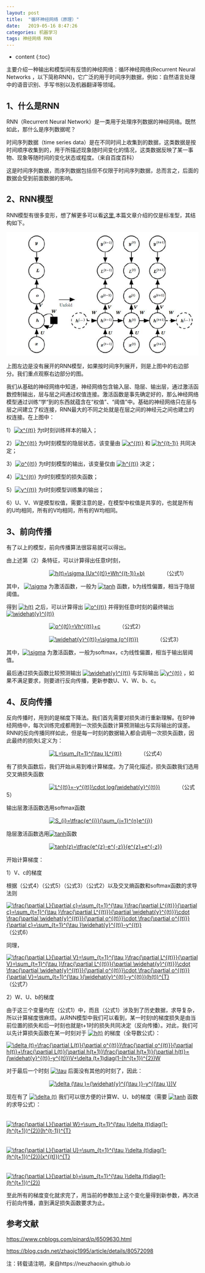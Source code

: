 ```yaml
---
layout: post
title:  "循环神经网络（原理）"
date:   2019-05-16 8:47:26
categories: 机器学习
tags: 神经网络 RNN
---
```


* content
{:toc}

主要介绍一种输出和模型间有反馈的神经网络：循环神经网络(Recurrent Neural Networks ，以下简称RNN)，它广泛的用于时间序列数据，例如：自然语言处理中的语音识别、手写书别以及机器翻译等领域。





## 1、什么是RNN

RNN（Recurrent Neural Network）是一类用于处理序列数据的神经网络。既然如此，那什么是序列数据呢？

时间序列数据（time series data）是在不同时间上收集到的数据，这类数据是按时间顺序收集到的，用于所描述现象随时间变化的情况，这类数据反映了某一事物、现象等随时间的变化状态或程度。（来自百度百科）

这是时间序列数据，而序列数据包括但不仅限于时间序列数据，总而言之，后面的数据会受到前面数据的影响。

## 2、RNN模型

RNN模型有很多变形，想了解更多可以看[这里](https://blog.csdn.net/qq_16234613/article/details/79476763),本篇文章介绍的仅是标准型，其结构如下。

![jpg](https://github.com/neuzhaoxin/neuzhaoxin.github.io/raw/master/_posts/pictures/RNN/RNN模型.jpg)

上图左边是没有展开的RNN模型，如果按时间序列展开，则是上图中的右边部分。我们重点观察右边部分的图。

我们从基础的神经网络中知道，神经网络包含输入层、隐层、输出层，通过激活函数控制输出，层与层之间通过权值连接。激活函数是事先确定好的，那么神经网络模型通过训练“学“到的东西就蕴含在“权值”、“阈值”中。基础的神经网络只在层与层之间建立了权连接，RNN最大的不同之处就是在层之间的神经元之间也建立的权连接。在上图中：

1）<a href="https://www.codecogs.com/eqnedit.php?latex=x^{(t)}" target="_blank"><img src="https://latex.codecogs.com/gif.latex?x^{(t)}" title="x^{(t)}" /></a>
为t时刻训练样本的输入；

2）<a href="https://www.codecogs.com/eqnedit.php?latex=h^{(t)}" target="_blank"><img src="https://latex.codecogs.com/gif.latex?h^{(t)}" title="h^{(t)}" /></a>
为t时刻模型的隐层状态，该变量由
<a href="https://www.codecogs.com/eqnedit.php?latex=x^{(t)}" target="_blank"><img src="https://latex.codecogs.com/gif.latex?x^{(t)}" title="x^{(t)}" /></a>
和
<a href="https://www.codecogs.com/eqnedit.php?latex=h^{(t-1)}" target="_blank"><img src="https://latex.codecogs.com/gif.latex?h^{(t-1)}" title="h^{(t-1)}" /></a>
共同决定；

3）<a href="https://www.codecogs.com/eqnedit.php?latex=o^{(t)}" target="_blank"><img src="https://latex.codecogs.com/gif.latex?o^{(t)}" title="o^{(t)}" /></a>
为t时刻模型的输出，该变量仅由
<a href="https://www.codecogs.com/eqnedit.php?latex=h^{(t)}" target="_blank"><img src="https://latex.codecogs.com/gif.latex?h^{(t)}" title="h^{(t)}" /></a>
决定；

4）<a href="https://www.codecogs.com/eqnedit.php?latex=L^{(t)}" target="_blank"><img src="https://latex.codecogs.com/gif.latex?L^{(t)}" title="L^{(t)}" /></a>
为t时刻模型的损失函数；

5）<a href="https://www.codecogs.com/eqnedit.php?latex=y^{(t)}" target="_blank"><img src="https://latex.codecogs.com/gif.latex?y^{(t)}" title="y^{(t)}" /></a>
为t时刻模型训练集的输出；

6）U、V、W是模型权值，需要注意的是，在模型中权值是共享的，也就是所有的U均相同，所有的V均相同，所有的W均相同。

## 3、前向传播

有了以上的模型，前向传播算法很容易就可以得出。

由上述第（2）条特征，可以计算得出任意t时刻，

　　　　　　　　<a href="https://www.codecogs.com/eqnedit.php?latex=h(t)=\sigma&space;(Ux^{(t)}&plus;Wh^{(t-1)}&plus;b)" target="_blank"><img src="https://latex.codecogs.com/gif.latex?h(t)=\sigma&space;(Ux^{(t)}&plus;Wh^{(t-1)}&plus;b)" title="h(t)=\sigma (Ux^{(t)}+Wh^{(t-1)}+b)" /></a>　　　　（公式1）

其中，
<a href="https://www.codecogs.com/eqnedit.php?latex=\sigma" target="_blank"><img src="https://latex.codecogs.com/gif.latex?\sigma" title="\sigma" /></a>
为激活函数，一般为
<a href="https://www.codecogs.com/eqnedit.php?latex=tanh" target="_blank"><img src="https://latex.codecogs.com/gif.latex?tanh" title="tanh" /></a>
函数，b为线性偏置，相当于隐层阈值。

得到
<a href="https://www.codecogs.com/eqnedit.php?latex=h(t)" target="_blank"><img src="https://latex.codecogs.com/gif.latex?h(t)" title="h(t)" /></a>
之后，可以计算得出
<a href="https://www.codecogs.com/eqnedit.php?latex=o^{(t)}" target="_blank"><img src="https://latex.codecogs.com/gif.latex?o^{(t)}" title="o^{(t)}" /></a>
并得到任意t时刻的最终输出
<a href="https://www.codecogs.com/eqnedit.php?latex=\widehat{y}^{(t)}" target="_blank"><img src="https://latex.codecogs.com/gif.latex?\widehat{y}^{(t)}" title="\widehat{y}^{(t)}" /></a>


　　　　　　　　<a href="https://www.codecogs.com/eqnedit.php?latex=o^{(t)}=Vh^{(t)}&plus;c" target="_blank"><img src="https://latex.codecogs.com/gif.latex?o^{(t)}=Vh^{(t)}&plus;c" title="o^{(t)}=Vh^{(t)}+c" /></a>　　　　（公式2）

　　　　　　　　<a href="https://www.codecogs.com/eqnedit.php?latex=\widehat{y}^{(t)}=\sigma&space;(o^{(t)})" target="_blank"><img src="https://latex.codecogs.com/gif.latex?\widehat{y}^{(t)}=\sigma&space;(o^{(t)})" title="\widehat{y}^{(t)}=\sigma (o^{(t)})" /></a>　　　　（公式3）

其中，<a href="https://www.codecogs.com/eqnedit.php?latex=\sigma" target="_blank"><img src="https://latex.codecogs.com/gif.latex?\sigma" title="\sigma" /></a>
为激活函数，一般为softmax，c为线性偏置，相当于输出层阈值。

最后通过损失函数比较预测输出
<a href="https://www.codecogs.com/eqnedit.php?latex=\widehat{y}^{(t)}" target="_blank"><img src="https://latex.codecogs.com/gif.latex?\widehat{y}^{(t)}" title="\widehat{y}^{(t)}" /></a>
与实际输出
<a href="https://www.codecogs.com/eqnedit.php?latex=y^{(t)}" target="_blank"><img src="https://latex.codecogs.com/gif.latex?y^{(t)}" title="y^{(t)}" /></a>
，如果不满足要求，则要进行反向传播，更新参数U、V、W、b、c。

## 4、反向传播

反向传播时，用到的是梯度下降法。我们首先需要对损失进行重新理解。在BP神经网络中，每次训练完成都用到一次损失函数计算预测输出与实际输出的误差。RNN的反向传播同样如此，但是每一时刻的数据输入都会调用一次损失函数，因此最终的损失L定义为：

　　　　　　　　<a href="https://www.codecogs.com/eqnedit.php?latex=L=\sum_{t=1}^{\tau&space;}L^{(t)}" target="_blank"><img src="https://latex.codecogs.com/gif.latex?L=\sum_{t=1}^{\tau&space;}L^{(t)}" title="L=\sum_{t=1}^{\tau }L^{(t)}" /></a>　　　　（公式4）

有了损失函数后，我们开始从易到难计算梯度。为了简化描述，损失函数我们选用交叉熵损失函数

　　　　　　　　<a href="https://www.codecogs.com/eqnedit.php?latex=L^{(t)}=-y^{(t)}\cdot&space;log(\widehat{y}^{(t)})" target="_blank"><img src="https://latex.codecogs.com/gif.latex?L^{(t)}=-y^{(t)}\cdot&space;log(\widehat{y}^{(t)})" title="L^{(t)}=-y^{(t)}\cdot log(\widehat{y}^{(t)})" /></a>　　　　（公式5）

输出层激活函数选用softmax函数

　　　　　　　　<a href="https://www.codecogs.com/eqnedit.php?latex=S_{i}=\tfrac{e^{i}}{\sum_{j=1}^{n}e^{j}}" target="_blank"><img src="https://latex.codecogs.com/gif.latex?S_{i}=\tfrac{e^{i}}{\sum_{j=1}^{n}e^{j}}" title="S_{i}=\tfrac{e^{i}}{\sum_{j=1}^{n}e^{j}}" /></a>

隐层激活函数选用<a href="https://www.codecogs.com/eqnedit.php?latex=tanh" target="_blank"><img src="https://latex.codecogs.com/gif.latex?tanh" title="tanh" /></a>函数

　　　　　　　　<a href="https://www.codecogs.com/eqnedit.php?latex=tanh(z)=\tfrac{e^{z}-e^{-z}}{e^{z}&plus;e^{-z}}" target="_blank"><img src="https://latex.codecogs.com/gif.latex?tanh(z)=\tfrac{e^{z}-e^{-z}}{e^{z}&plus;e^{-z}}" title="tanh(z)=\tfrac{e^{z}-e^{-z}}{e^{z}+e^{-z}}" /></a>

开始计算梯度：

1）V、c的梯度

根据（公式4）（公式5）（公式3）（公式2）以及交叉熵函数和softmax函数的求导法则

<a href="https://www.codecogs.com/eqnedit.php?latex=\frac{\partial&space;L}{\partial&space;c}=\sum_{t=1}^{\tau&space;}\frac{\partial&space;L^{(t)}}{\partial&space;c}=\sum_{t=1}^{\tau&space;}\frac{\partial&space;L^{(t)}}{\partial&space;\widehat{y}^{(t)}}\cdot&space;\frac{\partial&space;\widehat{y}^{(t)}}{\partial&space;o^{(t)}}\cdot&space;\frac{\partial&space;o^{(t)}}{\partial&space;c}=\sum_{t=1}^{\tau&space;}\widehat{y}^{(t)}-y^{(t)}" target="_blank"><img src="https://latex.codecogs.com/gif.latex?\frac{\partial&space;L}{\partial&space;c}=\sum_{t=1}^{\tau&space;}\frac{\partial&space;L^{(t)}}{\partial&space;c}=\sum_{t=1}^{\tau&space;}\frac{\partial&space;L^{(t)}}{\partial&space;\widehat{y}^{(t)}}\cdot&space;\frac{\partial&space;\widehat{y}^{(t)}}{\partial&space;o^{(t)}}\cdot&space;\frac{\partial&space;o^{(t)}}{\partial&space;c}=\sum_{t=1}^{\tau&space;}\widehat{y}^{(t)}-y^{(t)}" title="\frac{\partial L}{\partial c}=\sum_{t=1}^{\tau }\frac{\partial L^{(t)}}{\partial c}=\sum_{t=1}^{\tau }\frac{\partial L^{(t)}}{\partial \widehat{y}^{(t)}}\cdot \frac{\partial \widehat{y}^{(t)}}{\partial o^{(t)}}\cdot \frac{\partial o^{(t)}}{\partial c}=\sum_{t=1}^{\tau }\widehat{y}^{(t)}-y^{(t)}" /></a>（公式6）

同理，

<a href="https://www.codecogs.com/eqnedit.php?latex=\frac{\partial&space;L}{\partial&space;V}=\sum_{t=1}^{\tau&space;}\frac{\partial&space;L^{(t)}}{\partial&space;V}=\sum_{t=1}^{\tau&space;}\frac{\partial&space;L^{(t)}}{\partial&space;\widehat{y}^{(t)}}\cdot&space;\frac{\partial&space;\widehat{y}^{(t)}}{\partial&space;o^{(t)}}\cdot&space;\frac{\partial&space;o^{(t)}}{\partial&space;V}=\sum_{t=1}^{\tau&space;}(\widehat{y}^{(t)}-y^{(t)})(h(t))^{T}" target="_blank"><img src="https://latex.codecogs.com/gif.latex?\frac{\partial&space;L}{\partial&space;V}=\sum_{t=1}^{\tau&space;}\frac{\partial&space;L^{(t)}}{\partial&space;V}=\sum_{t=1}^{\tau&space;}\frac{\partial&space;L^{(t)}}{\partial&space;\widehat{y}^{(t)}}\cdot&space;\frac{\partial&space;\widehat{y}^{(t)}}{\partial&space;o^{(t)}}\cdot&space;\frac{\partial&space;o^{(t)}}{\partial&space;V}=\sum_{t=1}^{\tau&space;}(\widehat{y}^{(t)}-y^{(t)})(h(t))^{T}" title="\frac{\partial L}{\partial V}=\sum_{t=1}^{\tau }\frac{\partial L^{(t)}}{\partial V}=\sum_{t=1}^{\tau }\frac{\partial L^{(t)}}{\partial \widehat{y}^{(t)}}\cdot \frac{\partial \widehat{y}^{(t)}}{\partial o^{(t)}}\cdot \frac{\partial o^{(t)}}{\partial V}=\sum_{t=1}^{\tau }(\widehat{y}^{(t)}-y^{(t)})(h(t))^{T}" /></a>（公式7）

2）W、U、b的梯度

由于这三个变量均在（公式1）中，而且（公式1）涉及到了历史数据，求导复杂，所以计算梯度很麻烦。从RNN模型中我们可以看到，某一时刻t的梯度损失是由当前位置的损失和后一时刻也就是t+1时的损失共同决定（反向传播）。对此，我们可以先计算损失函数在某一时刻对于
<a href="https://www.codecogs.com/eqnedit.php?latex=h(t)" target="_blank"><img src="https://latex.codecogs.com/gif.latex?h(t)" title="h(t)" /></a>
的梯度（全导数公式）：

<a href="https://www.codecogs.com/eqnedit.php?latex=\delta&space;(t)=\frac{\partial&space;L(t)}{\partial&space;o^{(t)}}\frac{\partial&space;o^{(t)}}{\partial&space;h(t)}&plus;\frac{\partial&space;L(t)}{\partial&space;h(t&plus;1)}\frac{\partial&space;h(t&plus;1)}{\partial&space;h(t)}=(\widehat{y}^{(t)}-y^{(t)})V&plus;\delta&space;(t&plus;1)diag(1-(h^{t&plus;1})^{2})W" target="_blank"><img src="https://latex.codecogs.com/gif.latex?\delta&space;(t)=\frac{\partial&space;L(t)}{\partial&space;o^{(t)}}\frac{\partial&space;o^{(t)}}{\partial&space;h(t)}&plus;\frac{\partial&space;L(t)}{\partial&space;h(t&plus;1)}\frac{\partial&space;h(t&plus;1)}{\partial&space;h(t)}=(\widehat{y}^{(t)}-y^{(t)})V&plus;\delta&space;(t&plus;1)diag(1-(h^{t&plus;1})^{2})W" title="\delta (t)=\frac{\partial L(t)}{\partial o^{(t)}}\frac{\partial o^{(t)}}{\partial h(t)}+\frac{\partial L(t)}{\partial h(t+1)}\frac{\partial h(t+1)}{\partial h(t)}=(\widehat{y}^{(t)}-y^{(t)})V+\delta (t+1)diag(1-(h^{t+1})^{2})W" /></a>

对于最后一个时刻
<a href="https://www.codecogs.com/eqnedit.php?latex=\tau" target="_blank"><img src="https://latex.codecogs.com/gif.latex?\tau" title="\tau" /></a>
后面没有其他的时刻了，因此：

　　　　　　　　<a href="https://www.codecogs.com/eqnedit.php?latex=\delta&space;(\tau&space;)=(\widehat{y}^{(\tau&space;)}-y^{(\tau&space;)})V" target="_blank"><img src="https://latex.codecogs.com/gif.latex?\delta&space;(\tau&space;)=(\widehat{y}^{(\tau&space;)}-y^{(\tau&space;)})V" title="\delta (\tau )=(\widehat{y}^{(\tau )}-y^{(\tau )})V" /></a>

现在有了
<a href="https://www.codecogs.com/eqnedit.php?latex=\delta&space;(t)" target="_blank"><img src="https://latex.codecogs.com/gif.latex?\delta&space;(t)" title="\delta (t)" /></a>
我们可以很方便的计算W、U、b的梯度（需要
<a href="https://www.codecogs.com/eqnedit.php?latex=tanh" target="_blank"><img src="https://latex.codecogs.com/gif.latex?tanh" title="tanh" /></a>
函数的求导公式）：

　　　　　　　　<a href="https://www.codecogs.com/eqnedit.php?latex=\frac{\partial&space;L}{\partial&space;W}=\sum_{t=1}^{\tau&space;}\delta&space;(t)diag(1-(h^{t&plus;1})^{2})(h^{t-1})^{T}" target="_blank"><img src="https://latex.codecogs.com/gif.latex?\frac{\partial&space;L}{\partial&space;W}=\sum_{t=1}^{\tau&space;}\delta&space;(t)diag(1-(h^{t&plus;1})^{2})(h^{t-1})^{T}" title="\frac{\partial L}{\partial W}=\sum_{t=1}^{\tau }\delta (t)diag(1-(h^{t+1})^{2})(h^{t-1})^{T}" /></a>

　　　　　　　　<a href="https://www.codecogs.com/eqnedit.php?latex=\frac{\partial&space;L}{\partial&space;U}=\sum_{t=1}^{\tau&space;}\delta&space;(t)diag(1-(h^{t&plus;1})^{2})(x^{(t)})^{T}" target="_blank"><img src="https://latex.codecogs.com/gif.latex?\frac{\partial&space;L}{\partial&space;U}=\sum_{t=1}^{\tau&space;}\delta&space;(t)diag(1-(h^{t&plus;1})^{2})(x^{(t)})^{T}" title="\frac{\partial L}{\partial U}=\sum_{t=1}^{\tau }\delta (t)diag(1-(h^{t+1})^{2})(x^{(t)})^{T}" /></a>

　　　　　　　　<a href="https://www.codecogs.com/eqnedit.php?latex=\frac{\partial&space;L}{\partial&space;b}=\sum_{t=1}^{\tau&space;}\delta&space;(t)diag(1-(h^{t&plus;1})^{2})" target="_blank"><img src="https://latex.codecogs.com/gif.latex?\frac{\partial&space;L}{\partial&space;b}=\sum_{t=1}^{\tau&space;}\delta&space;(t)diag(1-(h^{t&plus;1})^{2})" title="\frac{\partial L}{\partial b}=\sum_{t=1}^{\tau }\delta (t)diag(1-(h^{t+1})^{2})" /></a>

至此所有的梯度变化就求完了，用当前的参数加上这个变化量得到新参数，再次进行前向传播，直到满足损失函数要求为止。

## 参考文献

https://www.cnblogs.com/pinard/p/6509630.html

https://blog.csdn.net/zhaojc1995/article/details/80572098




注：转载请注明，来自https://neuzhaoxin.github.io